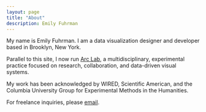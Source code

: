 ```yaml
---
layout: page
title: "About"
description: Emily Fuhrman
---
```

My name is Emily Fuhrman. I am a data visualization designer and developer based in Brooklyn, New York. 

Parallel to this site, I now run [Arc Lab](http://arclab.co), a multidisciplinary, experimental practice focused on research, collaboration, and data-driven visual systems.

My work has been acknowledged by WIRED, Scientific American, and the Columbia University Group for Experimental Methods in the Humanities.

For freelance inquiries, please [email](mailto:emily.c.fuhrman@gmail.com). 